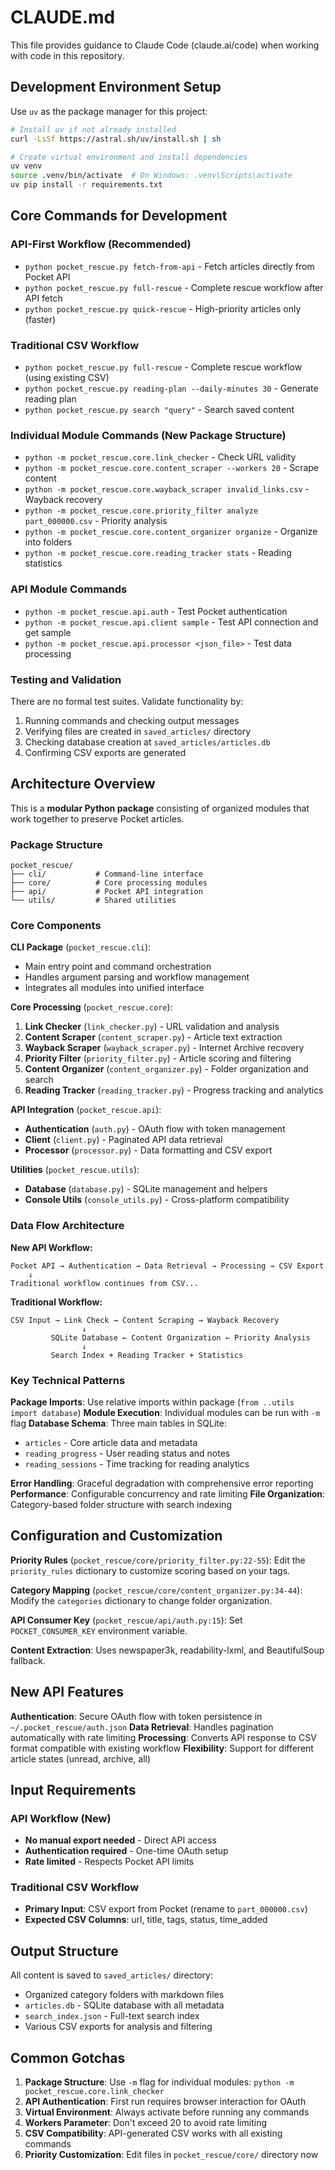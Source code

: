 # CLAUDE.md

This file provides guidance to Claude Code (claude.ai/code) when working with code in this repository.

## Development Environment Setup

Use `uv` as the package manager for this project:

```bash
# Install uv if not already installed
curl -LsSf https://astral.sh/uv/install.sh | sh

# Create virtual environment and install dependencies
uv venv
source .venv/bin/activate  # On Windows: .venv\Scripts\activate
uv pip install -r requirements.txt
```

## Core Commands for Development

### API-First Workflow (Recommended)
- `python pocket_rescue.py fetch-from-api` - Fetch articles directly from Pocket API
- `python pocket_rescue.py full-rescue` - Complete rescue workflow after API fetch
- `python pocket_rescue.py quick-rescue` - High-priority articles only (faster)

### Traditional CSV Workflow
- `python pocket_rescue.py full-rescue` - Complete rescue workflow (using existing CSV)
- `python pocket_rescue.py reading-plan --daily-minutes 30` - Generate reading plan
- `python pocket_rescue.py search "query"` - Search saved content

### Individual Module Commands (New Package Structure)
- `python -m pocket_rescue.core.link_checker` - Check URL validity
- `python -m pocket_rescue.core.content_scraper --workers 20` - Scrape content
- `python -m pocket_rescue.core.wayback_scraper invalid_links.csv` - Wayback recovery
- `python -m pocket_rescue.core.priority_filter analyze part_000000.csv` - Priority analysis
- `python -m pocket_rescue.core.content_organizer organize` - Organize into folders
- `python -m pocket_rescue.core.reading_tracker stats` - Reading statistics

### API Module Commands
- `python -m pocket_rescue.api.auth` - Test Pocket authentication
- `python -m pocket_rescue.api.client sample` - Test API connection and get sample
- `python -m pocket_rescue.api.processor <json_file>` - Test data processing

### Testing and Validation
There are no formal test suites. Validate functionality by:
1. Running commands and checking output messages
2. Verifying files are created in `saved_articles/` directory
3. Checking database creation at `saved_articles/articles.db`
4. Confirming CSV exports are generated

## Architecture Overview

This is a **modular Python package** consisting of organized modules that work together to preserve Pocket articles.

### Package Structure

```
pocket_rescue/
├── cli/           # Command-line interface
├── core/          # Core processing modules
├── api/           # Pocket API integration
└── utils/         # Shared utilities
```

### Core Components

**CLI Package** (`pocket_rescue.cli`):
- Main entry point and command orchestration
- Handles argument parsing and workflow management
- Integrates all modules into unified interface

**Core Processing** (`pocket_rescue.core`):
1. **Link Checker** (`link_checker.py`) - URL validation and analysis
2. **Content Scraper** (`content_scraper.py`) - Article text extraction
3. **Wayback Scraper** (`wayback_scraper.py`) - Internet Archive recovery
4. **Priority Filter** (`priority_filter.py`) - Article scoring and filtering
5. **Content Organizer** (`content_organizer.py`) - Folder organization and search
6. **Reading Tracker** (`reading_tracker.py`) - Progress tracking and analytics

**API Integration** (`pocket_rescue.api`):
- **Authentication** (`auth.py`) - OAuth flow with token management
- **Client** (`client.py`) - Paginated API data retrieval  
- **Processor** (`processor.py`) - Data formatting and CSV export

**Utilities** (`pocket_rescue.utils`):
- **Database** (`database.py`) - SQLite management and helpers
- **Console Utils** (`console_utils.py`) - Cross-platform compatibility

### Data Flow Architecture

**New API Workflow:**
```
Pocket API → Authentication → Data Retrieval → Processing → CSV Export
    ↓
Traditional workflow continues from CSV...
```

**Traditional Workflow:**
```
CSV Input → Link Check → Content Scraping → Wayback Recovery
                ↓
         SQLite Database ← Content Organization ← Priority Analysis
                ↓
         Search Index + Reading Tracker + Statistics
```

### Key Technical Patterns

**Package Imports**: Use relative imports within package (`from ..utils import database`)
**Module Execution**: Individual modules can be run with `-m` flag
**Database Schema**: Three main tables in SQLite:
- `articles` - Core article data and metadata
- `reading_progress` - User reading status and notes  
- `reading_sessions` - Time tracking for reading analytics

**Error Handling**: Graceful degradation with comprehensive error reporting
**Performance**: Configurable concurrency and rate limiting
**File Organization**: Category-based folder structure with search indexing

## Configuration and Customization

**Priority Rules** (`pocket_rescue/core/priority_filter.py:22-55`): 
Edit the `priority_rules` dictionary to customize scoring based on your tags.

**Category Mapping** (`pocket_rescue/core/content_organizer.py:34-44`):
Modify the `categories` dictionary to change folder organization.

**API Consumer Key** (`pocket_rescue/api/auth.py:15`):
Set `POCKET_CONSUMER_KEY` environment variable.

**Content Extraction**: Uses newspaper3k, readability-lxml, and BeautifulSoup fallback.

## New API Features

**Authentication**: Secure OAuth flow with token persistence in `~/.pocket_rescue/auth.json`
**Data Retrieval**: Handles pagination automatically with rate limiting
**Processing**: Converts API response to CSV format compatible with existing workflow
**Flexibility**: Support for different article states (unread, archive, all)

## Input Requirements

### API Workflow (New)
- **No manual export needed** - Direct API access
- **Authentication required** - One-time OAuth setup
- **Rate limited** - Respects Pocket API limits

### Traditional CSV Workflow  
- **Primary Input**: CSV export from Pocket (rename to `part_000000.csv`)
- **Expected CSV Columns**: url, title, tags, status, time_added

## Output Structure

All content is saved to `saved_articles/` directory:
- Organized category folders with markdown files
- `articles.db` - SQLite database with all metadata
- `search_index.json` - Full-text search index
- Various CSV exports for analysis and filtering

## Common Gotchas

1. **Package Structure**: Use `-m` flag for individual modules: `python -m pocket_rescue.core.link_checker`
2. **API Authentication**: First run requires browser interaction for OAuth
3. **Virtual Environment**: Always activate before running any commands
4. **Workers Parameter**: Don't exceed 20 to avoid rate limiting
5. **CSV Compatibility**: API-generated CSV works with all existing commands
6. **Priority Customization**: Edit files in `pocket_rescue/core/` directory now